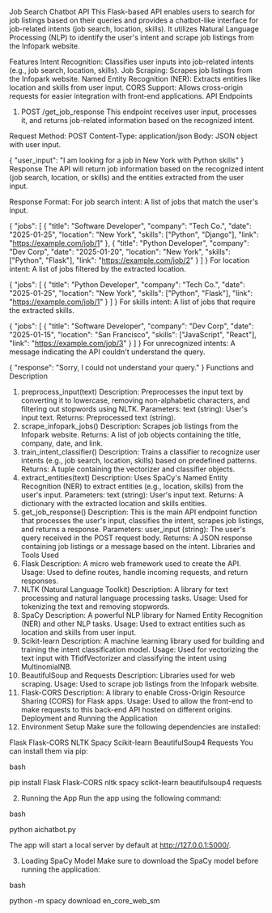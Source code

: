 Job Search Chatbot API 
This Flask-based API enables users to search for job listings based on their queries and provides a chatbot-like interface for job-related intents (job search, location, skills). It utilizes Natural Language Processing (NLP) to identify the user's intent and scrape job listings from the Infopark website.

Features
Intent Recognition: Classifies user inputs into job-related intents (e.g., job search, location, skills).
Job Scraping: Scrapes job listings from the Infopark website.
Named Entity Recognition (NER): Extracts entities like location and skills from user input.
CORS Support: Allows cross-origin requests for easier integration with front-end applications.
API Endpoints
1. POST /get_job_response
This endpoint receives user input, processes it, and returns job-related information based on the recognized intent.

Request
Method: POST
Content-Type: application/json
Body: JSON object with user input.

{
  "user_input": "I am looking for a job in New York with Python skills"
}
Response
The API will return job information based on the recognized intent (job search, location, or skills) and the entities extracted from the user input.

Response Format:
For job search intent:
A list of jobs that match the user's input.

{
  "jobs": [
    {
      "title": "Software Developer",
      "company": "Tech Co.",
      "date": "2025-01-25",
      "location": "New York",
      "skills": ["Python", "Django"],
      "link": "https://example.com/job/1"
    },
    {
      "title": "Python Developer",
      "company": "Dev Corp",
      "date": "2025-01-20",
      "location": "New York",
      "skills": ["Python", "Flask"],
      "link": "https://example.com/job/2"
    }
  ]
}
For location intent:
A list of jobs filtered by the extracted location.

{
  "jobs": [
    {
      "title": "Python Developer",
      "company": "Tech Co.",
      "date": "2025-01-25",
      "location": "New York",
      "skills": ["Python", "Flask"],
      "link": "https://example.com/job/1"
    }
  ]
}
For skills intent:
A list of jobs that require the extracted skills.

{
  "jobs": [
    {
      "title": "Software Developer",
      "company": "Dev Corp",
      "date": "2025-01-15",
      "location": "San Francisco",
      "skills": ["JavaScript", "React"],
      "link": "https://example.com/job/3"
    }
  ]
}
For unrecognized intents:
A message indicating the API couldn't understand the query.

{
  "response": "Sorry, I could not understand your query."
}
Functions and Description
1. preprocess_input(text)
Description: Preprocesses the input text by converting it to lowercase, removing non-alphabetic characters, and filtering out stopwords using NLTK.
Parameters:
text (string): User's input text.
Returns:
Preprocessed text (string).
2. scrape_infopark_jobs()
Description: Scrapes job listings from the Infopark website.
Returns:
A list of job objects containing the title, company, date, and link.
3. train_intent_classifier()
Description: Trains a classifier to recognize user intents (e.g., job search, location, skills) based on predefined patterns.
Returns:
A tuple containing the vectorizer and classifier objects.
4. extract_entities(text)
Description: Uses SpaCy's Named Entity Recognition (NER) to extract entities (e.g., location, skills) from the user's input.
Parameters:
text (string): User's input text.
Returns:
A dictionary with the extracted location and skills entities.
5. get_job_response()
Description: This is the main API endpoint function that processes the user's input, classifies the intent, scrapes job listings, and returns a response.
Parameters:
user_input (string): The user's query received in the POST request body.
Returns:
A JSON response containing job listings or a message based on the intent.
Libraries and Tools Used
1. Flask
Description: A micro web framework used to create the API.
Usage: Used to define routes, handle incoming requests, and return responses.
2. NLTK (Natural Language Toolkit)
Description: A library for text processing and natural language processing tasks.
Usage: Used for tokenizing the text and removing stopwords.
3. SpaCy
Description: A powerful NLP library for Named Entity Recognition (NER) and other NLP tasks.
Usage: Used to extract entities such as location and skills from user input.
4. Scikit-learn
Description: A machine learning library used for building and training the intent classification model.
Usage: Used for vectorizing the text input with TfidfVectorizer and classifying the intent using MultinomialNB.
5. BeautifulSoup and Requests
Description: Libraries used for web scraping.
Usage: Used to scrape job listings from the Infopark website.
6. Flask-CORS
Description: A library to enable Cross-Origin Resource Sharing (CORS) for Flask apps.
Usage: Used to allow the front-end to make requests to this back-end API hosted on different origins.
Deployment and Running the Application
1. Environment Setup
Make sure the following dependencies are installed:

Flask
Flask-CORS
NLTK
Spacy
Scikit-learn
BeautifulSoup4
Requests
You can install them via pip:

bash

pip install Flask Flask-CORS nltk spacy scikit-learn beautifulsoup4 requests
  
2. Running the App
Run the app using the following command:

bash

python aichatbot.py

The app will start a local server by default at http://127.0.0.1:5000/.

3. Loading SpaCy Model
Make sure to download the SpaCy model before running the application:

bash

python -m spacy download en_core_web_sm

